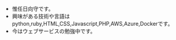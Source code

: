 - 惟任日向守です。
- 興味がある技術や言語は python,ruby,HTML,CSS,Javascript,PHP,AWS,Azure,Dockerです。
- 今はウェブサービスの勉強中です。

<!---
maro114510/maro114510 is a ✨ special ✨ repository because its `README.md` (this file) appears on your GitHub profile.
You can click the Preview link to take a look at your changes.
--->
